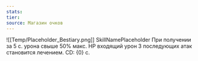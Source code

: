 ```yaml
---
stats: 
tier: 
source: Магазин очков
---
```

![[Temp/Placeholder_Bestiary.png]]
SkillNamePlaceholder
При получении за 5 с. урона свыше 50% макс. HP входящий урон 3 последующих атак становится лечением. CD: {0} с.
